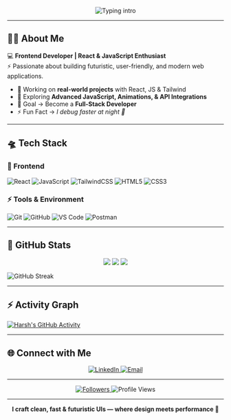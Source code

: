 <!-- ⚡ Futuristic Animated Header (stable) -->
<p align="center">
  <img
    src="https://readme-typing-svg.demolab.com?font=Orbitron&weight=800&size=28&duration=3500&pause=1000&color=00F7FF&center=true&vCenter=true&width=800&lines=Hello%2C+I'm+Harsh+Koundal;Frontend+Developer;React+%2B+JavaScript;Crafting+Futuristic+Web+Experiences"
    alt="Typing intro"
  />
</p>

---

## 👨‍🚀 About Me  
💻 **Frontend Developer | React & JavaScript Enthusiast**  
⚡ Passionate about building futuristic, user-friendly, and modern web applications.  

- 🔭 Working on **real-world projects** with React, JS & Tailwind  
- 🌱 Exploring **Advanced JavaScript, Animations, & API Integrations**  
- 🎯 Goal → Become a **Full-Stack Developer**  
- ⚡ Fun Fact → *I debug faster at night 🌌*  

---

## 🛸 Tech Stack  

### 🚀 Frontend  
![React](https://img.shields.io/badge/React-0D1117?style=for-the-badge&logo=react&logoColor=61DAFB)
![JavaScript](https://img.shields.io/badge/JavaScript-0D1117?style=for-the-badge&logo=javascript&logoColor=F7E017)
![TailwindCSS](https://img.shields.io/badge/TailwindCSS-0D1117?style=for-the-badge&logo=tailwindcss&logoColor=38B2AC)
![HTML5](https://img.shields.io/badge/HTML5-0D1117?style=for-the-badge&logo=html5&logoColor=E96228)
![CSS3](https://img.shields.io/badge/CSS3-0D1117?style=for-the-badge&logo=css3&logoColor=2862E9)

### ⚡ Tools & Environment  
![Git](https://img.shields.io/badge/Git-0D1117?style=for-the-badge&logo=git&logoColor=F14E32)
![GitHub](https://img.shields.io/badge/GitHub-0D1117?style=for-the-badge&logo=github&logoColor=white)
![VS Code](https://img.shields.io/badge/VSCode-0D1117?style=for-the-badge&logo=visualstudiocode&logoColor=0078D7)
![Postman](https://img.shields.io/badge/Postman-0D1117?style=for-the-badge&logo=postman&logoColor=FF6C37)

---

## 🌌 GitHub Stats  

<p align="center">
  <!-- GitHub Stats -->
 <img src="https://github-profile-summary-cards.vercel.app/api/cards/productive-time?username=harsh-koundal&theme=tokyonight&utcOffset=5" />
<img src="https://github-profile-summary-cards.vercel.app/api/cards/repos-per-language?username=harsh-koundal&theme=tokyonight" />
<img src="https://github-profile-summary-cards.vercel.app/api/cards/stats?username=harsh-koundal&theme=tokyonight" />
  
  <!-- GitHub Streak -->
<!-- GitHub Streak (Primary source) -->
![GitHub Streak](https://streak-stats.demolab.com?user=harsh-koundal&theme=tokyonight&hide_border=true)






---

## ⚡ Activity Graph  
[![Harsh's GitHub Activity](https://github-readme-activity-graph.vercel.app/graph?username=harsh-koundal&theme=react-dark&bg_color=0D1117&color=00FFF7&line=FF0080&point=00FFF7&hide_border=true)](https://github.com/Harsh-Koundal)

---

## 🌐 Connect with Me  
<p align="center">
  <a href="https://www.linkedin.com/in/harsh-koundal-0a7485369/">
    <img src="https://img.shields.io/badge/LinkedIn-0D1117?style=for-the-badge&logo=linkedin&logoColor=0A66C2" alt="LinkedIn"/>
  </a>
  <a href="mailto:aharsh3039@gmail.com">
    <img src="https://img.shields.io/badge/Email-0D1117?style=for-the-badge&logo=gmail&logoColor=FF0080" alt="Email"/>
  </a>
</p>

---

<p align="center">
  <a href="https://github.com/harsh-koundal?tab=followers">
    <img src="https://img.shields.io/github/followers/harsh-koundal?style=for-the-badge&label=Followers&logo=github&cacheSeconds=3600" alt="Followers"/>
  </a>
  <img src="https://komarev.com/ghpvc/?username=harsh-koundal&style=for-the-badge&color=00FFF7&label=Profile%20Views" alt="Profile Views"/>
</p>

---

<p align="center"><b>I craft clean, fast & futuristic UIs — where design meets performance 🚀</b></p>
